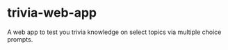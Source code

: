 # trivia-web-app
A web app to test you trivia knowledge on select topics via multiple choice prompts. 
